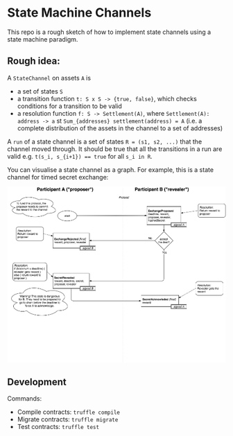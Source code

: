 # State Machine Channels

This repo is a rough sketch of how to implement state channels using a state machine paradigm.

## Rough idea:

A `StateChannel` on assets `A` is
  * a set of states `S`
  * a transition function `t: S x S -> {true, false}`, which checks conditions for a transition to be valid
  * a resolution function `f: S -> Settlement(A)`, where `Settlement(A): address -> a` st `Sum_{addresses} settlement(address) = A` (i.e. a complete distribution of the assets in the channel to a set of addresses)

A `run` of a state channel is a set of states `R = (s1, s2, ...)` that the channel moved through. It should be true that all the transitions in a run are valid e.g. `t(s_i, s_{i+1}) == true` for all `s_i in R`.

You can visualise a state channel as a graph. For example, this is a state channel for timed secret exchange:

![tse](./docs/timed_secret_exchange.png)


## Development

Commands:

* Compile contracts: `truffle compile`
* Migrate contracts: `truffle migrate`
* Test contracts: `truffle test`
